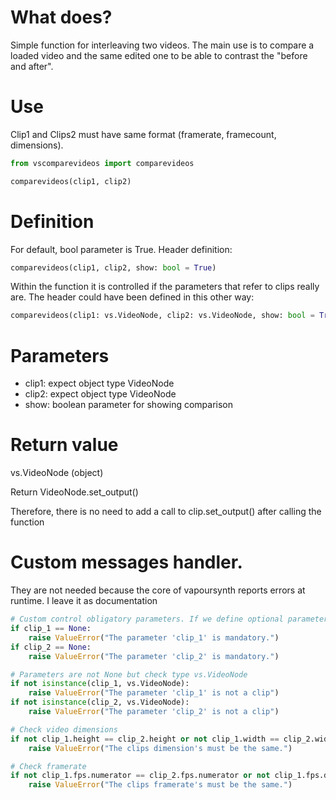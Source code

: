 # What does? 

  Simple function for interleaving two videos. The main use is to compare a loaded video and the same edited one to be able to contrast the "before and after".

# Use
  
  Clip1 and Clips2 must have same format (framerate, framecount, dimensions). 

  ``` python
  from vscomparevideos import comparevideos
  
  comparevideos(clip1, clip2)
  ```
  
# Definition

  For default, bool parameter is True. Header definition:
  
  ``` python
  comparevideos(clip1, clip2, show: bool = True)
  ```
  
  Within the function it is controlled if the parameters that refer to clips really are. The header could have been defined in this other way:
  ``` python
  comparevideos(clip1: vs.VideoNode, clip2: vs.VideoNode, show: bool = True)
  ```
# Parameters

  * clip1: expect object type VideoNode
  * clip2: expect object type VideoNode
  * show: boolean parameter for showing comparison

# Return value

  vs.VideoNode (object)
  
  Return VideoNode.set_output()
  
  Therefore, there is no need to add a call to clip.set_output() after calling the function  
  
# Custom messages handler. 

They are not needed because the core of vapoursynth reports errors at runtime. I leave it as documentation
```python
# Custom control obligatory parameters. If we define optional parameters (clip_1, clip_2) 
if clip_1 == None:
	raise ValueError("The parameter 'clip_1' is mandatory.")
if clip_2 == None:
	raise ValueError("The parameter 'clip_2' is mandatory.")

# Parameters are not None but check type vs.VideoNode
if not isinstance(clip_1, vs.VideoNode):
	raise ValueError("The parameter 'clip_1' is not a clip")
if not isinstance(clip_2, vs.VideoNode):
	raise ValueError("The parameter 'clip_2' is not a clip")

# Check video dimensions
if not clip_1.height == clip_2.height or not clip_1.width == clip_2.width:
	raise ValueError("The clips dimension's must be the same.")

# Check framerate
if not clip_1.fps.numerator == clip_2.fps.numerator or not clip_1.fps.denominator == clip_2.fps.denominator:
	raise ValueError("The clips framerate's must be the same.")
```

